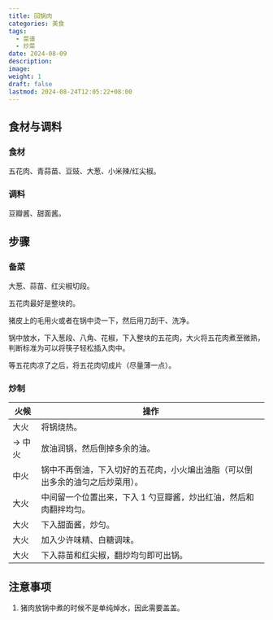 ```yaml
---
title: 回锅肉
categories: 美食
tags:
  - 菜谱
  - 炒菜
date: 2024-08-09
description: 
image: 
weight: 1
draft: false
lastmod: 2024-08-24T12:05:22+08:00
---
```

## 食材与调料

### 食材

五花肉、青蒜苗、豆豉、大葱、小米辣/红尖椒。

### 调料

豆瓣酱、甜面酱。

## 步骤

### 备菜

大葱、蒜苗、红尖椒切段。

五花肉最好是整块的。

猪皮上的毛用火或者在锅中烫一下，然后用刀刮干、洗净。

锅中放水，下入葱段、八角、花椒，下入整块的五花肉，大火将五花肉煮至微熟，判断标准为可以将筷子轻松插入肉中。

等五花肉凉了之后，将五花肉切成片（尽量薄一点）。

### 炒制

| 火候    | 操作                                      |
| ----- | --------------------------------------- |
| 大火    | 将锅烧热。                                   |
| -> 中火 | 放油润锅，然后倒掉多余的油。                          |
| 中火    | 锅中不再倒油，下入切好的五花肉，小火煸出油脂（可以倒出多余的油匀之后炒菜用）。 |
| 大火    | 中间留一个位置出来，下入 1 勺豆瓣酱，炒出红油，然后和肉翻拌均匀。      |
| 大火    | 下入甜面酱，炒匀。                               |
| 大火    | 加入少许味精、白糖调味。                            |
| 大火    | 下入蒜苗和红尖椒，翻炒均匀即可出锅。                      |

## 注意事项

1. 猪肉放锅中煮的时候不是单纯焯水，因此需要盖盖。
